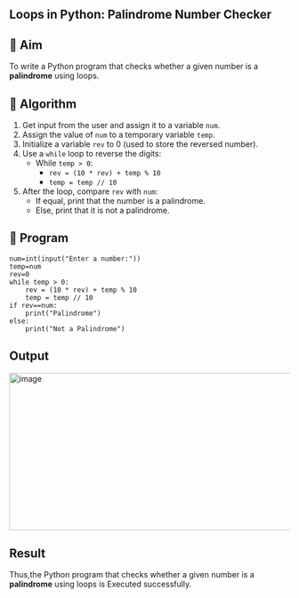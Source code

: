 ## Loops in Python: Palindrome Number Checker

## 🎯 Aim
To write a Python program that checks whether a given number is a **palindrome** using loops.

## 🧠 Algorithm
1. Get input from the user and assign it to a variable `num`.
2. Assign the value of `num` to a temporary variable `temp`.
3. Initialize a variable `rev` to 0 (used to store the reversed number).
4. Use a `while` loop to reverse the digits:
   - While `temp > 0`:
     - `rev = (10 * rev) + temp % 10`
     - `temp = temp // 10`
5. After the loop, compare `rev` with `num`:
   - If equal, print that the number is a palindrome.
   - Else, print that it is not a palindrome.

## 🧾 Program
```
num=int(input("Enter a number:"))
temp=num
rev=0
while temp > 0:
    rev = (10 * rev) + temp % 10
    temp = temp // 10
if rev==num:
    print("Palindrome")
else:
    print("Not a Palindrome")
```

## Output
<img width="605" height="283" alt="image" src="https://github.com/user-attachments/assets/1466a712-0a9a-4423-a2fe-8651c740e1fb" />


## Result
Thus,the Python program that checks whether a given number is a **palindrome** using loops is Executed successfully.

